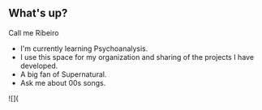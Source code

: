 ## What's up? 
Call me Ribeiro

- I'm currently learning Psychoanalysis.
- I use this space for my organization and sharing of the projects I have developed.
- A big fan of Supernatural.
- Ask me about 00s songs.

![](
<!--
**r-luk4s/r-luk4s** is a ✨ _special_ ✨ repository because its `README.md` (this file) appears on your GitHub profile.

Here are some ideas to get you started:

- 🔭 I’m currently working on ...
- 🌱 I’m currently learning ...
- 👯 I’m looking to collaborate on ...
- 🤔 I’m looking for help with ...
- 💬 Ask me about ...
- 📫 How to reach me: ...
- 😄 Pronouns: ...
- ⚡ Fun fact: ...
-->
